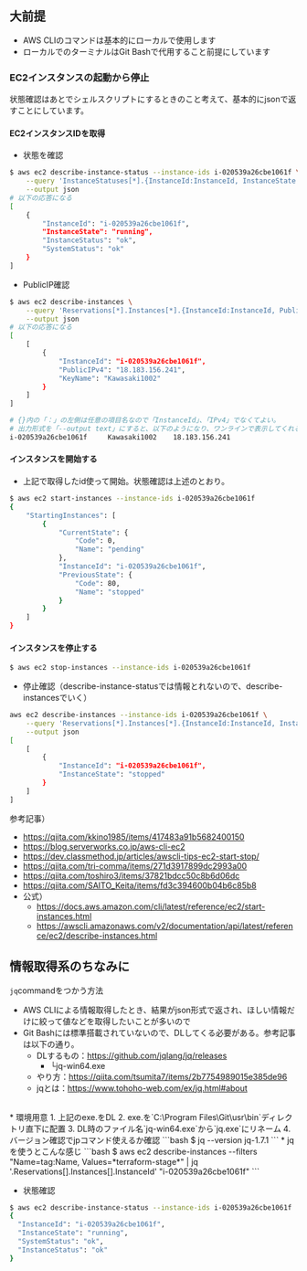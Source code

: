 ## 大前提
* AWS CLIのコマンドは基本的にローカルで使用します
* ローカルでのターミナルはGit Bashで代用すること前提にしています

### EC2インスタンスの起動から停止
状態確認はあとでシェルスクリプトにするときのこと考えて、基本的にjsonで返すことにしています。
#### EC2インスタンスIDを取得

* 状態を確認
```bash
$ aws ec2 describe-instance-status --instance-ids i-020539a26cbe1061f \
    --query 'InstanceStatuses[*].{InstanceId:InstanceId, InstanceState:InstanceState.Name, InstanceStatus:InstanceStatus.Status, SystemStatus:SystemStatus.Status}' \
    --output json
# 以下の応答になる
[
    {
        "InstanceId": "i-020539a26cbe1061f",
        "InstanceState": "running",
        "InstanceStatus": "ok",
        "SystemStatus": "ok"
    }
]
```
* PublicIP確認
```bash
$ aws ec2 describe-instances \
    --query 'Reservations[*].Instances[*].{InstanceId:InstanceId, PublicIPv4:PublicIpAddress, KeyName:KeyName}' \
    --output json
# 以下の応答になる
[
    [
        {
            "InstanceId": "i-020539a26cbe1061f",
            "PublicIPv4": "18.183.156.241",
            "KeyName": "Kawasaki1002"
        }
    ]
]

# {}内の「：」の左側は任意の項目名なので「InstanceId」、「IPv4」でなくてよい。
# 出力形式を「--output text」にすると、以下のようになり、ワンラインで表示してくれるが項目名はなし。
i-020539a26cbe1061f     Kawasaki1002    18.183.156.241
```

#### インスタンスを開始する
* 上記で取得したid使って開始。状態確認は上述のとおり。
```bash
$ aws ec2 start-instances --instance-ids i-020539a26cbe1061f
{
    "StartingInstances": [
        {
            "CurrentState": {
                "Code": 0,
                "Name": "pending"
            },
            "InstanceId": "i-020539a26cbe1061f",
            "PreviousState": {
                "Code": 80,
                "Name": "stopped"
            }
        }
    ]
}
```

#### インスタンスを停止する
```bash
$ aws ec2 stop-instances --instance-ids i-020539a26cbe1061f
```
* 停止確認（describe-instance-statusでは情報とれないので、describe-instancesでいく）
```bash
aws ec2 describe-instances --instance-ids i-020539a26cbe1061f \
    --query 'Reservations[*].Instances[*].{InstanceId:InstanceId, InstanceState:State.Name}' \
    --output json
[
    [
        {
            "InstanceId": "i-020539a26cbe1061f",
            "InstanceState": "stopped"
        }
    ]
]
```

参考記事）<br>
* https://qiita.com/kkino1985/items/417483a91b5682400150
* https://blog.serverworks.co.jp/aws-cli-ec2
* https://dev.classmethod.jp/articles/awscli-tips-ec2-start-stop/
* https://qiita.com/tri-comma/items/271d3917899dc2993a00
* https://qiita.com/toshiro3/items/37821bdcc50c8b6d06dc
* https://qiita.com/SAITO_Keita/items/fd3c394600b04b6c85b8
* 公式）
  * https://docs.aws.amazon.com/cli/latest/reference/ec2/start-instances.html
  * https://awscli.amazonaws.com/v2/documentation/api/latest/reference/ec2/describe-instances.html



## 情報取得系のちなみに
`jq`commandをつかう方法
* AWS CLIによる情報取得したとき、結果がjson形式で返され、ほしい情報だけに絞って値などを取得したいことが多いので
* Git Bashには標準搭載されていないので、DLしてくる必要がある。参考記事は以下の通り。
  * DLするもの：https://github.com/jqlang/jq/releases
    * └jq-win64.exe
  * やり方：https://qiita.com/tsumita7/items/2b7754989015e385de96
  * jqとは：https://www.tohoho-web.com/ex/jq.html#about
<br>
* 環境用意
1. 上記のexe.をDL
2. exe.を`C:\Program Files\Git\usr\bin`ディレクトリ直下に配置
3. DL時のファイル名`jq-win64.exe`から`jq.exe`にリネーム
4. バージョン確認でjpコマンド使えるか確認
```bash
$ jq --version
jq-1.7.1
```
* jqを使うとこんな感じ
```bash
$ aws ec2 describe-instances --filters "Name=tag:Name, Values=*terraform-stage*" | jq '.Reservations[].Instances[].InstanceId'
"i-020539a26cbe1061f"
```

* 状態確認
```bash
$ aws ec2 describe-instance-status --instance-ids i-020539a26cbe1061f | jq '.InstanceStatuses[] | {InstanceId, InstanceState: .InstanceState.Name, SystemStatus: .SystemStatus.Status, InstanceStatus: .InstanceStatus.Status}'
{
  "InstanceId": "i-020539a26cbe1061f",
  "InstanceState": "running",
  "SystemStatus": "ok",
  "InstanceStatus": "ok"
}
```
